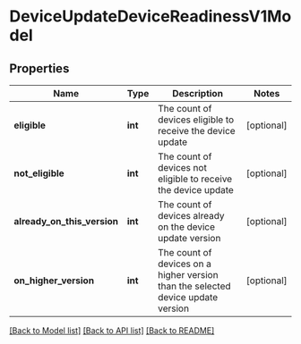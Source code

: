 # DeviceUpdateDeviceReadinessV1Model

## Properties
Name | Type | Description | Notes
------------ | ------------- | ------------- | -------------
**eligible** | **int** | The count of devices eligible to receive the device update | [optional] 
**not_eligible** | **int** | The count of devices not eligible to receive the device update | [optional] 
**already_on_this_version** | **int** | The count of devices already on the device update version | [optional] 
**on_higher_version** | **int** | The count of devices on a higher version than the selected device update version | [optional] 

[[Back to Model list]](../README.md#documentation-for-models) [[Back to API list]](../README.md#documentation-for-api-endpoints) [[Back to README]](../README.md)


